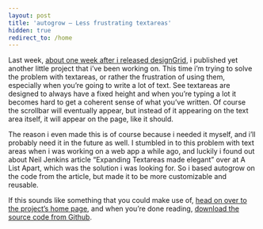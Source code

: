 ```yaml
---
layout: post
title: 'autogrow — Less frustrating textareas'
hidden: true
redirect_to: /home
---
```


Last week, [about one week after i released
designGrid](/designgrid-a-grid-tool-for-fluid-grids), i published yet
another little project that i’ve been working on. This time i’m trying
to solve the problem with textareas, or rather the frustration of using
them, especially when you’re going to write a lot of text. See textareas
are designed to always have a fixed height and when you’re typing a lot
it becomes hard to get a coherent sense of what you’ve written. Of
course the scrollbar will eventually appear, but instead of it appearing
on the text area itself, it will appear on the page, like it should.

The reason i even made this is of course because i needed it myself, and
i’ll probably need it in the future as well. I stumbled in to this
problem with text areas when i was working on a web app a while ago, and
luckily i found out about Neil Jenkins article “Expanding Textareas made
elegant” over at A List Apart, which was the solution i was looking for.
So i based autogrow on the code from the article, but made it to be more
customizable and reusable.

If this sounds like something that you could make use of, [head on over
to the project’s home page](/autogrow/), and when you’re done reading,
[download the source code from
Github](https://github.com/carlrafting/autogrow).
